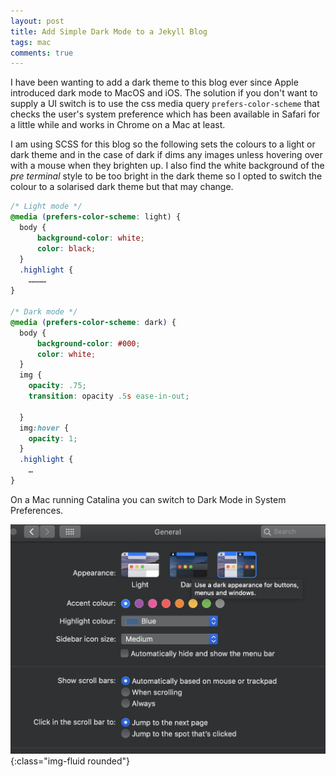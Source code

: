 ```yaml
---
layout: post
title: Add Simple Dark Mode to a Jekyll Blog
tags: mac
comments: true
---
```

I have been wanting to add a dark theme to this blog ever since Apple introduced dark mode to MacOS and iOS.  The solution if you don't want to supply a UI switch is to use the css media query `prefers-color-scheme` that checks the user's system preference which has been available in Safari for a little while and works in Chrome on a Mac at least.

I am using SCSS for this blog so the following sets the colours to a light or dark theme and in the case of dark if dims any images unless hovering over with a mouse when they brighten up.  I also find the white background of the *pre terminal* style to be too bright in the dark theme so I opted to switch the colour to a solarised dark theme but that may change.

``` scss
/* Light mode */
@media (prefers-color-scheme: light) {
  body {
      background-color: white;
      color: black;
  }
  .highlight {
    …………
}

/* Dark mode */
@media (prefers-color-scheme: dark) {
  body {
      background-color: #000;
      color: white;
  }
  img {
    opacity: .75;
    transition: opacity .5s ease-in-out;

  }
  img:hover {
    opacity: 1;
  }
  .highlight {
    …
}
```

On a Mac running Catalina you can switch to Dark Mode in System Preferences.

![mac catalina dark mode screenshot](/public/images/mac-catalina-dark-mode.png){:class="img-fluid rounded"}
